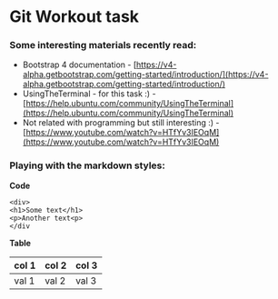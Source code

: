 # Git Workout task

### Some interesting materials recently read:

- Bootstrap 4 documentation - [https://v4-alpha.getbootstrap.com/getting-started/introduction/](https://v4-alpha.getbootstrap.com/getting-started/introduction/)
- UsingTheTerminal  - for this task  :) - [https://help.ubuntu.com/community/UsingTheTerminal](https://help.ubuntu.com/community/UsingTheTerminal)
- Not related with programming but still interesting :) - [https://www.youtube.com/watch?v=HTfYv3IEOqM](https://www.youtube.com/watch?v=HTfYv3IEOqM)


### Playing with the markdown styles:

**Code**

    <div>
	<h1>Some text</h1>
	<p>Another text<p>
    </div


**Table**

| col 1 | col 2| col 3| 
| ----- |----- |----- |
| val 1 | val 2| val 3|  







